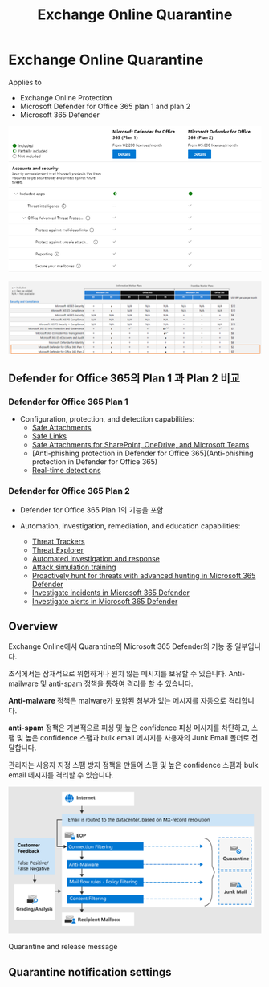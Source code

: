 ﻿---
title: Exchange Online Quarantine
filename: Exchange\ExchangeOnline\Exchange-Online-Quarantine.md
ms.date: 2022.05.27
---

# Exchange Online Quarantine

Applies to

- Exchange Online Protection
- Microsoft Defender for Office 365 plan 1 and plan 2
- Microsoft 365 Defender


![compare-defender-for-o365-plan1-and-plan2](./../images/compare-defender-for-o365-plan1-and-plan2.png?raw=true)

![compare-defender-for-o365-included-canbeadded-subscriptions](./../images/compare-defender-for-o365-included-canbeadded-subscriptions.png?raw=true)

## Defender for Office 365의 Plan 1 과 Plan 2 비교

### Defender for Office 365 Plan 1

- Configuration, protection, and detection capabilities:
    - [Safe Attachments](https://docs.microsoft.com/en-us/microsoft-365/security/office-365-security/safe-attachments?view=o365-worldwide)
    - [Safe Links](https://docs.microsoft.com/en-us/microsoft-365/security/office-365-security/safe-links?view=o365-worldwide)
    - [Safe Attachments for SharePoint, OneDrive, and Microsoft Teams](https://docs.microsoft.com/en-us/microsoft-365/security/office-365-security/mdo-for-spo-odb-and-teams?view=o365-worldwide)
    - [Anti-phishing protection in Defender for Office 365](Anti-phishing protection in Defender for Office 365)
    - [Real-time detections](https://docs.microsoft.com/en-us/microsoft-365/security/office-365-security/threat-explorer?view=o365-worldwide)

### Defender for Office 365 Plan 2

- Defender for Office 365 Plan 1의 기능을 포함

- Automation, investigation, remediation, and education capabilities:
    - [Threat Trackers](https://docs.microsoft.com/en-us/microsoft-365/security/office-365-security/threat-trackers?view=o365-worldwide)
    - [Threat Explorer](https://docs.microsoft.com/en-us/microsoft-365/security/office-365-security/threat-explorer?view=o365-worldwide)
    - [Automated investigation and response](https://docs.microsoft.com/en-us/microsoft-365/security/office-365-security/office-365-air?view=o365-worldwide)
    - [Attack simulation training](https://docs.microsoft.com/en-us/microsoft-365/security/office-365-security/attack-simulation-training?view=o365-worldwide)
    - [Proactively hunt for threats with advanced hunting in Microsoft 365 Defender](https://docs.microsoft.com/en-us/microsoft-365/security/defender/advanced-hunting-overview?view=o365-worldwide)
    - [Investigate incidents in Microsoft 365 Defender](https://docs.microsoft.com/en-us/microsoft-365/security/defender/investigate-incidents?view=o365-worldwide)
    - [Investigate alerts in Microsoft 365 Defender](https://docs.microsoft.com/en-us/microsoft-365/security/defender/investigate-alerts?view=o365-worldwide)


## Overview

Exchange Online에서 Quarantine의 Microsoft 365 Defender의 기능 중 일부입니다.

조직에서는 잠재적으로 위험하거나 원치 않는 메시지를 보유할 수 있습니다. Anti-mailware 및 anti-spam 정책을 통하여 격리를 할 수 있습니다.

**Anti-malware** 정책은 malware가 포함된 첨부가 있는 메시지를 자동으로 격리합니다.

**anti-spam** 정책은 기본적으로 피싱 및 높은 confidence 피싱 메시지를 차단하고, 스팸 및 높은 confidence 스팸과 bulk email 메시지를 사용자의 Junk Email 폴더로 전달합니다.

관리자는 사용자 지정 스팸 방지 정책을 만들어 스팸 및 높은 confidence 스팸과 bulk email 메시지를 격리할 수 있습니다.

![how-eop-works](./../images/how-eop-works.png?raw=true)


Quarantine and release message







## Quarantine notification settings